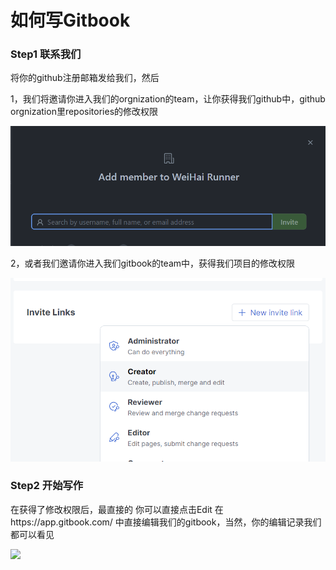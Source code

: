 # 如何写Gitbook

### Step1 联系我们

将你的github注册邮箱发给我们，然后

1，我们将邀请你进入我们的orgnization的team，让你获得我们github中，github orgnization里repositories的修改权限

<img src="pictures/1.png" alt="1" data-size="original">

2，或者我们邀请你进入我们gitbook的team中，获得我们项目的修改权限&#x20;

![](pictures/2.png)

### Step2 开始写作

在获得了修改权限后，最直接的 你可以直接点击Edit 在https://app.gitbook.com/ 中直接编辑我们的gitbook，当然，你的编辑记录我们都可以看见&#x20;

![](../.gitbook/assets/Join\_us3.png)

